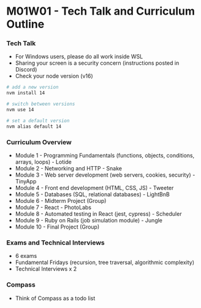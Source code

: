 # M01W01 - Tech Talk and Curriculum Outline

### Tech Talk
* For Windows users, please do all work inside WSL
* Sharing your screen is a security concern (instructions posted in Discord)
* Check your node version (v16)

```bash
# add a new version
nvm install 14

# switch between versions
nvm use 14

# set a default version
nvm alias default 14
```

### Curriculum Overview
* Module 1 - Programming Fundamentals (functions, objects, conditions, arrays, loops) - Lotide
* Module 2 - Networking and HTTP - Snake
* Module 3 - Web server development (web servers, cookies, security) - TinyApp
* Module 4 - Front end development (HTML, CSS, JS) - Tweeter
* Module 5 - Databases (SQL, relational databases) - LightBnB
* Module 6 - Midterm Project (Group)
* Module 7 - React - PhotoLabs
* Module 8 - Automated testing in React (jest, cypress) - Scheduler
* Module 9 - Ruby on Rails (job simulation module) - Jungle
* Module 10 - Final Project (Group)

### Exams and Technical Interviews
* 6 exams
* Fundamental Fridays (recursion, tree traversal, algorithmic complexity)
* Technical Interviews x 2

### Compass
* Think of Compass as a todo list